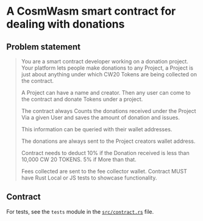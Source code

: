 # A CosmWasm smart contract for dealing with donations

## Problem statement

> You are a smart contract developer working on a donation project. Your platform lets people make donations to any Project, a Project is just about anything under which CW20 Tokens are being collected on the contract.
>
> A Project can have a name and creator. Then any user can come to the contract and donate Tokens under a project.
>
> The contract always Counts the donations received under the Project Via a given User and saves the amount of donation and issues.
>
> This information can be queried with their wallet addresses.
>
> The donations are always sent to the Project creators wallet address.
>
> Contract needs to deduct 10% if the Donation received is less than 10,000 CW 20 TOKENS. 5% if More than that.
>
> Fees collected are sent to the fee collector wallet. Contract MUST have Rust Local or JS tests to showcase functionality.

## Contract

For tests, see the `tests` module in the [`src/contract.rs`](./src/contract.rs) file.
